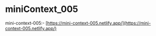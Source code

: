 # miniContext_005

mini-context-005:- [https://mini-context-005.netlify.app/](https://mini-context-005.netlify.app/)
